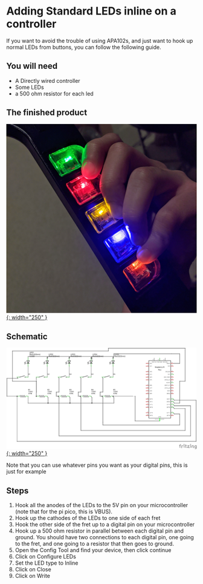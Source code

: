# Adding Standard LEDs inline on a controller
If you want to avoid the trouble of using APA102s, and just want to hook up normal LEDs from buttons, you can follow the following guide.
## You will need
* A Directly wired controller
* Some LEDs
* a 500 ohm resistor for each led

## The finished product
[![Finished adaptor](../assets/images/inline-led.jpg){: width="250" }](../assets/images/inline-led.jpg)

## Schematic
[![Schematic](../assets/images/led.png){: width="250" }](../assets/images/led.png)

Note that you can use whatever pins you want as your digital pins, this is just for example

## Steps
1. Hook all the anodes of the LEDs to the 5V pin on your microcontroller (note that for the pi pico, this is VBUS).
2. Hook up the cathodes of the LEDs to one side of each fret
3. Hook the other side of the fret up to a digital pin on your microcontroller
4. Hook up a 500 ohm resistor in parallel between each digital pin and ground. You should have two connections to each digital pin, one going to the fret, and one going to a resistor that then goes to ground.
5. Open the Config Tool and find your device, then click continue
6. Click on Configure LEDs
7. Set the LED type to Inline
8. Click on Close
9. Click on Write
